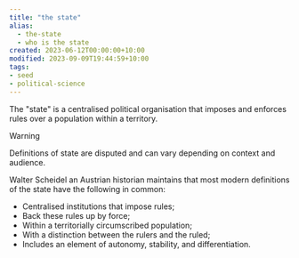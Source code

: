 ```yaml
---
title: "the state"
alias:
  - the-state
  - who is the state
created: 2023-06-12T00:00:00+10:00
modified: 2023-09-09T19:44:59+10:00
tags:
- seed
- political-science
---
```


The "state" is a centralised political organisation that imposes and enforces rules over a population within a territory.

> [!warning]
> 
> Definitions of state are disputed and can vary depending on context and audience.

Walter Scheidel an Austrian historian maintains that most modern definitions of the state have the following in common:
- Centralised institutions that impose rules;
- Back these rules up by force;
- Within a territorially circumscribed population; 
- With a distinction between the rulers and the ruled; 
- Includes an element of autonomy, stability, and differentiation.